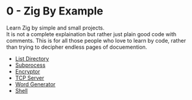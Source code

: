 # 0 - Zig By Example
Learn Zig by simple and small projects.  
It is not a complete explaination but rather just plain good code with comments.
This is for all those people who love to learn by code, rather than trying to decipher endless pages of docuemention.  

- [List Directory](/list-directory.md)
- [Subprocess](/subprocess.md)
- [Encryptor](/encryptor.md)
- [TCP Server](/tcp-server.md)
- [Word Generator](/word-generator.md)
- [Shell](/shell.md)
